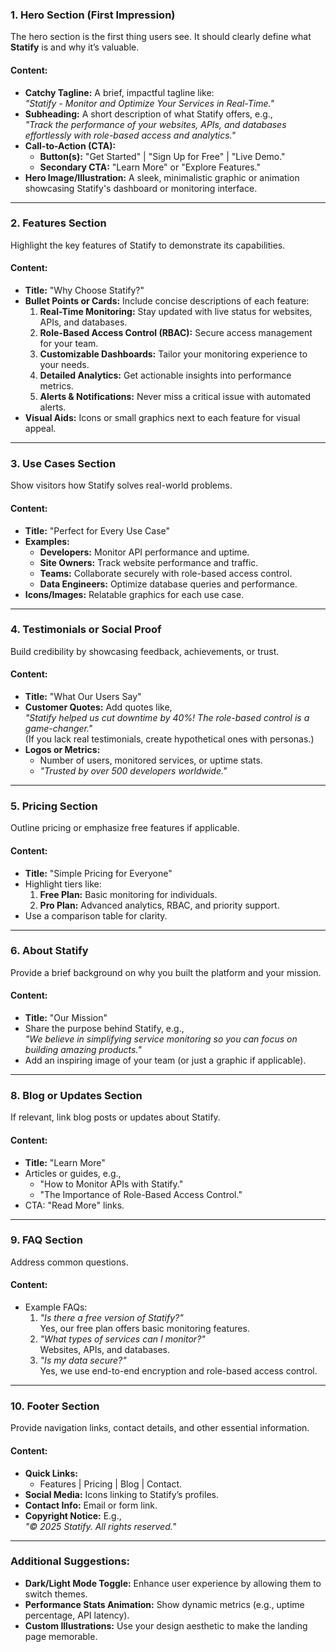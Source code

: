 
### **1. Hero Section (First Impression)**
The hero section is the first thing users see. It should clearly define what **Statify** is and why it’s valuable.

#### Content:
- **Catchy Tagline:** A brief, impactful tagline like:  
  *"Statify - Monitor and Optimize Your Services in Real-Time."*
- **Subheading:** A short description of what Statify offers, e.g.,  
  *"Track the performance of your websites, APIs, and databases effortlessly with role-based access and analytics."*
- **Call-to-Action (CTA):**  
  - **Button(s):** "Get Started" | "Sign Up for Free" | "Live Demo."
  - **Secondary CTA:** "Learn More" or "Explore Features."
- **Hero Image/Illustration:** A sleek, minimalistic graphic or animation showcasing Statify's dashboard or monitoring interface.

---

### **2. Features Section**
Highlight the key features of Statify to demonstrate its capabilities.

#### Content:
- **Title:** "Why Choose Statify?"
- **Bullet Points or Cards:** Include concise descriptions of each feature:
  1. **Real-Time Monitoring:** Stay updated with live status for websites, APIs, and databases.
  2. **Role-Based Access Control (RBAC):** Secure access management for your team.
  3. **Customizable Dashboards:** Tailor your monitoring experience to your needs.
  4. **Detailed Analytics:** Get actionable insights into performance metrics.
  5. **Alerts & Notifications:** Never miss a critical issue with automated alerts.
- **Visual Aids:** Icons or small graphics next to each feature for visual appeal.

---

### **3. Use Cases Section**
Show visitors how Statify solves real-world problems.

#### Content:
- **Title:** "Perfect for Every Use Case"
- **Examples:**  
  - **Developers:** Monitor API performance and uptime.  
  - **Site Owners:** Track website performance and traffic.  
  - **Teams:** Collaborate securely with role-based access control.  
  - **Data Engineers:** Optimize database queries and performance.
- **Icons/Images:** Relatable graphics for each use case.

---

### **4. Testimonials or Social Proof**
Build credibility by showcasing feedback, achievements, or trust.

#### Content:
- **Title:** "What Our Users Say"
- **Customer Quotes:** Add quotes like,  
  *"Statify helped us cut downtime by 40%! The role-based control is a game-changer."*  
  (If you lack real testimonials, create hypothetical ones with personas.)
- **Logos or Metrics:**  
  - Number of users, monitored services, or uptime stats.  
  - *"Trusted by over 500 developers worldwide."*

---



### **5. Pricing Section**
Outline pricing or emphasize free features if applicable.

#### Content:
- **Title:** "Simple Pricing for Everyone"
- Highlight tiers like:
  1. **Free Plan:** Basic monitoring for individuals.
  2. **Pro Plan:** Advanced analytics, RBAC, and priority support.
- Use a comparison table for clarity.

---

### **6. About Statify**
Provide a brief background on why you built the platform and your mission.

#### Content:
- **Title:** "Our Mission"
- Share the purpose behind Statify, e.g.,  
  *"We believe in simplifying service monitoring so you can focus on building amazing products."*
- Add an inspiring image of your team (or just a graphic if applicable).

---

### **8. Blog or Updates Section**
If relevant, link blog posts or updates about Statify.

#### Content:
- **Title:** "Learn More"
- Articles or guides, e.g.,  
  - "How to Monitor APIs with Statify."  
  - "The Importance of Role-Based Access Control."
- CTA: "Read More" links.

---

### **9. FAQ Section**
Address common questions.

#### Content:
- Example FAQs:
  1. *"Is there a free version of Statify?"*  
     Yes, our free plan offers basic monitoring features.
  2. *"What types of services can I monitor?"*  
     Websites, APIs, and databases.
  3. *"Is my data secure?"*  
     Yes, we use end-to-end encryption and role-based access control.

---

### **10. Footer Section**
Provide navigation links, contact details, and other essential information.

#### Content:
- **Quick Links:**  
  - Features | Pricing | Blog | Contact.
- **Social Media:** Icons linking to Statify’s profiles.
- **Contact Info:** Email or form link.
- **Copyright Notice:** E.g.,  
  *"© 2025 Statify. All rights reserved."*

---

### Additional Suggestions:
- **Dark/Light Mode Toggle:** Enhance user experience by allowing them to switch themes.
- **Performance Stats Animation:** Show dynamic metrics (e.g., uptime percentage, API latency).
- **Custom Illustrations:** Use your design aesthetic to make the landing page memorable.
